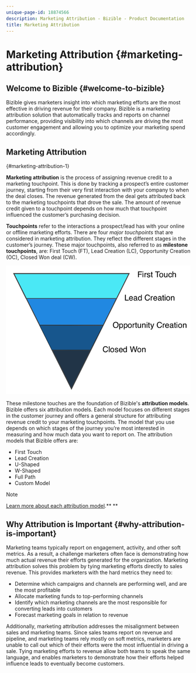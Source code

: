 ```yaml
---
unique-page-id: 18874566
description: Marketing Attribution - Bizible - Product Documentation
title: Marketing Attribution
---
```


# Marketing Attribution {#marketing-attribution}

## Welcome to Bizible {#welcome-to-bizible}

Bizible gives marketers insight into which marketing efforts are the most effective in driving revenue for their company. Bizible is a marketing attribution solution that automatically tracks and reports on channel performance, providing visibility into which channels are driving the most customer engagement and allowing you to optimize your marketing spend accordingly.

## Marketing Attribution   
{#marketing-attribution-1}

**Marketing attribution** is the process of assigning revenue credit to a marketing touchpoint. This is done by tracking a prospect’s entire customer journey, starting from their very first interaction with your company to when the deal closes. The revenue generated from the deal gets attributed back to the marketing touchpoints that drove the sale. The amount of revenue credit given to a touchpoint depends on how much that touchpoint influenced the customer’s purchasing decision.

**Touchpoints** refer to the interactions a prospect/lead has with your online or offline marketing efforts. There are four **major* *touchpoints** that are considered in marketing attribution. They reflect the different stages in the customer’s journey. These major touchpoints, also referred to as **milestone touchpoints**, are: First Touch (FT), Lead Creation (LC), Opportunity Creation (OC), Closed Won deal (CW).

![](assets/1.png)

These milestone touches are the foundation of Bizible's **attribution models**. Bizible offers six attribution models. Each model focuses on different stages in the customer journey and offers a general structure for attributing revenue credit to your marketing touchpoints. The model that you use depends on which stages of the journey you’re most interested in measuring and how much data you want to report on. The attribution models that Bizible offers are:

* First Touch
* Lead Creation
* U-Shaped
* W-Shaped
* Full Path
* Custom Model

>[!NOTE]
>
>[Learn more about each attribution model](http://docs.marketo.com/x/yAAgAQ).** **

## Why Attribution is Important {#why-attribution-is-important}

Marketing teams typically report on engagement, activity, and other soft metrics. As a result, a challenge marketers often face is demonstrating how much actual revenue their efforts generated for the organization. Marketing attribution solves this problem by tying marketing efforts directly to sales revenue. This provides marketers with the hard metrics they need to:

* Determine which campaigns and channels are performing well, and are the most profitable
* Allocate marketing funds to top-performing channels
* Identify which marketing channels are the most responsible for converting leads into customers
* Forecast marketing goals in relation to revenue

Additionally, marketing attribution addresses the misalignment between sales and marketing teams. Since sales teams report on revenue and pipeline, and marketing teams rely mostly on soft metrics, marketers are unable to call out which of their efforts were the most influential in driving a sale. Tying marketing efforts to revenue allow both teams to speak the same language, and enables marketers to demonstrate how their efforts helped influence leads to eventually become customers.
